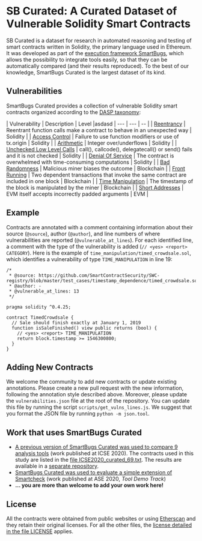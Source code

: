# SB Curated: A Curated Dataset of Vulnerable Solidity Smart Contracts
SB Curated is a dataset for research in automated reasoning and testing of smart contracts written in Solidity, the primary language used in Ethereum. It was developed as part of the [execution framework SmartBugs](https://github.com/smartbugs/smartbugs), which allows the possibility to integrate tools easily, so that they can be automatically compared (and their results reproduced). To the best of our knowledge, SmartBugs Curated is the largest dataset of its kind.


## Vulnerabilities

SmartBugs Curated provides a collection of vulnerable Solidity smart contracts organized according to the [DASP taxonomy](https://dasp.co):

| Vulnerability | Description | Level |asdasd
| --- | --- | -- |
| [Reentrancy](https://github.com/smartbugs/smartbugs-curated/tree/main/dataset/reentrancy) | Reentrant function calls make a contract to behave in an unexpected way | Solidity |
| [Access Control](https://github.com/smartbugs/smartbugs-curated/tree/main/dataset/access_control) | Failure to use function modifiers or use of tx.origin | Solidity |
| [Arithmetic](https://github.com/smartbugs/smartbugs-curated/tree/main/dataset/arithmetic) | Integer over/underflows | Solidity |
| [Unchecked Low Level Calls](https://github.com/smartbugs/smartbugs-curated/tree/main/dataset/unchecked_low_level_calls) | call(), callcode(), delegatecall() or send() fails and it is not checked | Solidity |
| [Denial Of Service](https://github.com/smartbugs/smartbugs-curated/tree/main/dataset/denial_of_service) | The contract is overwhelmed with time-consuming computations | Solidity |
| [Bad Randomness](https://github.com/smartbugs/smartbugs-curated/tree/main/dataset/bad_randomness) | Malicious miner biases the outcome | Blockchain |
| [Front Running](https://github.com/smartbugs/smartbugs-curated/tree/main/dataset/front_running) | Two dependent transactions that invoke the same contract are included in one block | Blockchain |
| [Time Manipulation](https://github.com/smartbugs/smartbugs-curated/tree/main/dataset/time_manipulation) | The timestamp of the block is manipulated by the miner | Blockchain |
| [Short Addresses](https://github.com/smartbugs/smartbugs-curated/tree/main/dataset/short_addresses) | EVM itself accepts incorrectly padded arguments | EVM |

## Example
Contracts are annotated with a comment containing information about their source (`@source`), author (`@author`), and line numbers of where vulnerabilities are reported (`@vulnerable_at_lines`). For each identified line, a comment with the type of the vulnerability is added (`// <yes> <report> CATEGORY`).
Here is the example of `time_manipulation/timed_crowdsale.sol`, which identifies a vulnerability of type `TIME_MANIPULATION` in line 19:

```
/*
 * @source: https://github.com/SmartContractSecurity/SWC-registry/blob/master/test_cases/timestamp_dependence/timed_crowdsale.sol
 * @author: -
 * @vulnerable_at_lines: 13
 */

pragma solidity ^0.4.25;

contract TimedCrowdsale {
  // Sale should finish exactly at January 1, 2019
  function isSaleFinished() view public returns (bool) {
    // <yes> <report> TIME_MANIPULATION
    return block.timestamp >= 1546300800;
  }
}
```

## Adding New Contracts
We welcome the community to add new contracts or update existing annotations. Please create a new pull request with the new information, following the annotation style described above. Moreover, please update the `vulnerabilities.json` file at the root of the repository. You can update this file by running the script `scripts/get_vulns_lines.js`. We suggest that you format the JSON file by running `python -m json.tool`.


## Work that uses SmartBugs Curated
- [A previous version of SmartBugs Curated was used to compare 9 analysis tools](https://joaoff.com/publication/2020/icse) (work published at ICSE 2020). The contracts used in this study are listed in the [file ICSE2020_curated_69.txt](https://github.com/smartbugs/smartbugs-curated/blob/main/ICSE2020_curated_69.txt). The results are available in a [separate repository](https://github.com/smartbugs/smartbugs-results).
- [SmartBugs Curated was used to evaluate a simple extension of Smartcheck](https://joaoff.com/publication/2020/ase) (work published at ASE 2020, _Tool Demo Track_)
- **... you are more than welcome to add your own work here!**

## License
All the contracts were obtained from public websites or using [Etherscan](http://etherscan.io) and they retain their original licenses. For all the other files, the [license detailed in the file LICENSE](LICENSE) applies.
